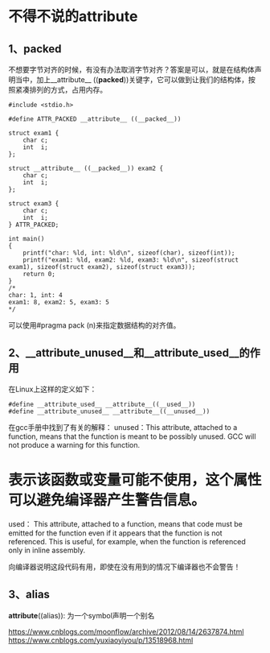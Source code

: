 # 不得不说的attribute

## 1、__packed__
不想要字节对齐的时候，有没有办法取消字节对齐？答案是可以，就是在结构体声明当中，加上__attribute__ ((__packed__))关键字，它可以做到让我们的结构体，按照紧凑排列的方式，占用内存。

```
#include <stdio.h>

#define ATTR_PACKED __attribute__ ((__packed__))

struct exam1 {
	char c;
	int  i;
};

struct __attribute__ ((__packed__)) exam2 {
	char c;
	int  i;
};

struct exam3 {
	char c;
	int  i;
} ATTR_PACKED;

int main()
{
	printf("char: %ld, int: %ld\n", sizeof(char), sizeof(int));
	printf("exam1: %ld, exam2: %ld, exam3: %ld\n", sizeof(struct exam1), sizeof(struct exam2), sizeof(struct exam3));
	return 0;
}
/*
char: 1, int: 4
exam1: 8, exam2: 5, exam3: 5
*/
```
可以使用#pragma pack (n)来指定数据结构的对齐值。

## 2、__attribute_unused__和__attribute_used__的作用
在Linux上这样的定义如下：
```
#define __attribute_used__ __attribute__((__used__))
#define __attribute_unused__ __attribute__((__unused__))
```

在gcc手册中找到了有关的解释：
unused：This attribute, attached to a function, means that the function is meant to be
        possibly unused. GCC will not produce a warning for this function.

表示该函数或变量可能不使用，这个属性可以避免编译器产生警告信息。
===============================================================================
used： This attribute, attached to a function, means that code must be emitted for the
       function even if it appears that the function is not referenced. This is useful,
       for example, when the function is referenced only in inline assembly.

向编译器说明这段代码有用，即使在没有用到的情况下编译器也不会警告！

## 3、alias
__attribute__((alias)): 为一个symbol声明一个别名

https://www.cnblogs.com/moonflow/archive/2012/08/14/2637874.html
https://www.cnblogs.com/yuxiaoyiyou/p/13518968.html















